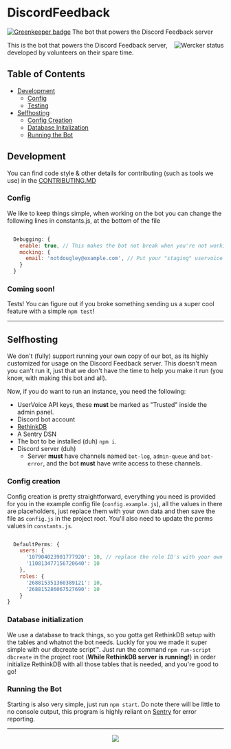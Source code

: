 <!-- markdownlint-disable MD026 MD033 -->

# DiscordFeedback

[![Greenkeeper badge](https://badges.greenkeeper.io/SteamingMutt/DiscordFeedback.svg)](https://greenkeeper.io/)
The bot that powers the Discord Feedback server

<a href="https://app.wercker.com/project/byKey/4ea0bd97b04cf0912ac4276011af43d7"><img alt="Wercker status" src="https://app.wercker.com/status/4ea0bd97b04cf0912ac4276011af43d7/m/master" align="right" /></a>

This is the bot that powers the Discord Feedback server, developed by volunteers on their spare time.

## Table of Contents

- [Development](#development)
  - [Config](#config)
  - [Testing](#coming-soon)
- [Selfhosting](#selfhosting)
  - [Config Creation](#config-creation)
  - [Database Initalization](#database-initialization)
  - [Running the Bot](#running-the-bot)

## Development

You can find code style & other details for contributing (such as tools we use) in the [CONTRIBUTING.MD](/.github/CONTRIBUTING.md)

### Config

We like to keep things simple, when working on the bot you can change the following lines in constants.js, at the bottom of the file

```js

  Debugging: {
    enable: true, // This makes the bot not break when you're not working with production data
    mocking: {
      email: 'notdougley@example.com', // Put your "staging" uservoice email address here, otherwise anything relying on getMail will fail, as getMail is designed to only work on production by default
    }
  }

```

### Coming soon!

Tests! You can figure out if you broke something sending us a super cool feature with a simple `npm test`!

---

## Selfhosting

We don't (fully) support running your own copy of our bot, as its highly customized for usage on the Discord Feedback server. This doesn't mean you can't run it, just that we don't have the time to help you make it run (you know, with making this bot and all).

Now, if you do want to run an instance, you need the following:

- UserVoice API keys, these **must** be marked as "Trusted" inside the admin panel.
- Discord bot account
- [RethinkDB](https://www.rethinkdb.com)
- A Sentry DSN
- The bot to be installed (duh) `npm i`.
- Discord server (duh)
  - Server **must** have channels named `bot-log`, `admin-queue` and `bot-error`, and the bot **must** have write access to these channels.

### Config creation

Config creation is pretty straightforward, everything you need is provided for you in the example config file (`config.example.js`), all the values in there are placeholders, just replace them with your own data and then save the file as `config.js` in the project root. You'll also need to update the perms values in `constants.js`.

```js

  DefaultPerms: {
    users: {
      '107904023901777920': 10, // replace the role ID's with your own
      '110813477156720640': 10
    },
    roles: {
      '268815351360389121': 10,
      '268815286067527690': 10
    }
}

```

### Database initialization

We use a database to track things, so you gotta get RethinkDB setup with the tables and whatnot the bot needs. Luckly for you we made it super simple with our dbcreate script™. Just run the command `npm run-script dbcreate` in the project root (**While RethinkDB server is running!**) in order initialize RethinkDB with all those tables that is needed, and you're good to go!

### Running the Bot

Starting is also very simple, just run `npm start`. Do note there will be little to no console output, this program is highly reliant on [Sentry](https://sentry.io) for error reporting.

---

<p align="center">
  <a href="https://discord.gg/discord-feedback"><img src="https://discordapp.com/api/v7/guilds/268811439588900865/widget.png?style=banner3"></a>
</p>
